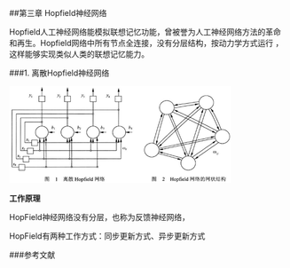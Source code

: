 ##第三章 Hopfield神经网络

Hopfield人工神经网络能模拟联想记忆功能，曾被誉为人工神经网络方法的革命和再生。Hopfield网络中所有节点全连接，没有分层结构，按动力学方式运行 ，这样能够实现类似人类的联想记忆能力。  



###1. 离散Hopfield神经网络

![离散hopfield网络拓扑](md_img/离散hopfield网络拓扑.png)

**工作原理**

HopField神经网络没有分层，也称为反馈神经网络，

HopField有两种工作方式：同步更新方式、异步更新方式









###参考文献

[^1]: Hopfield J J. Neural networks and physical systems with emergent collective computational abilities[J]. Proceedings of the national academy of sciences, 1982, 79(8): 2554-2558. 

